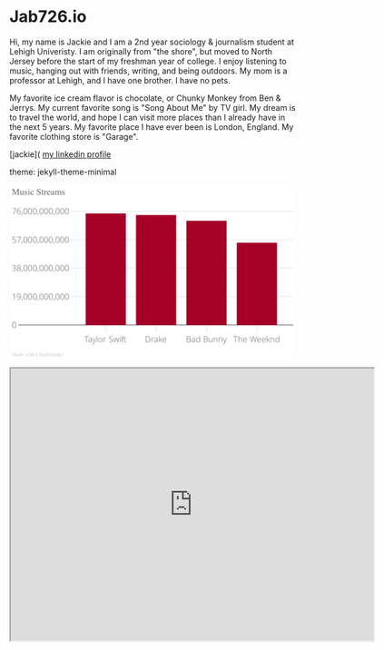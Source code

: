 # Jab726.io
Hi, my name is Jackie and I am a 2nd year sociology & journalism student at Lehigh Univeristy. I am originally from "the shore", but moved to North Jersey before the start of my freshman year of college. I enjoy listening to music, hanging out with friends, writing, and being outdoors. My mom is a professor at Lehigh, and I have one brother. I have no pets.

My favorite ice cream flavor is chocolate, or Chunky Monkey from Ben & Jerrys. My current favorite song is "Song About Me" by TV girl. My dream is to travel the world, and hope I can visit more places than I already have in the next 5 years. My favorite place I have ever been is London, England. My favorite clothing store is "Garage".

[jackie](
[my linkedin profile](https://www.linkedin.com/in/jacqueline-belkin-31b87026b?utm_source=share&utm_campaign=share_via&utm_content=profile&utm_medium=ios_app)

theme: jekyll-theme-minimal

![Musicstreamchart](https://github.com/Jab726/Jab726.GitHub.io/blob/main/Musicstreamchart.png)

<iframe src="https://www.google.com/maps/d/u/6/embed?mid=1b7satSt_hcVtQ8Vf8qbFHH5HSLJLuoQ&ehbc=2E312F" width="640" height="480"></iframe>
